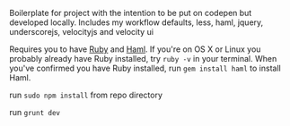 Boilerplate for project with the intention to be put on codepen but developed locally. Includes my workflow defaults, less, haml, jquery, underscorejs, velocityjs and velocity ui

Requires you to have [Ruby](http://www.ruby-lang.org/en/downloads/) and [Haml](http://haml.info/). If you're on OS X or Linux you probably already have Ruby installed, try `ruby -v` in your terminal. When you've confirmed you have Ruby installed, run `gem install haml` to install Haml.

run `sudo npm install` from repo directory

run `grunt dev`

